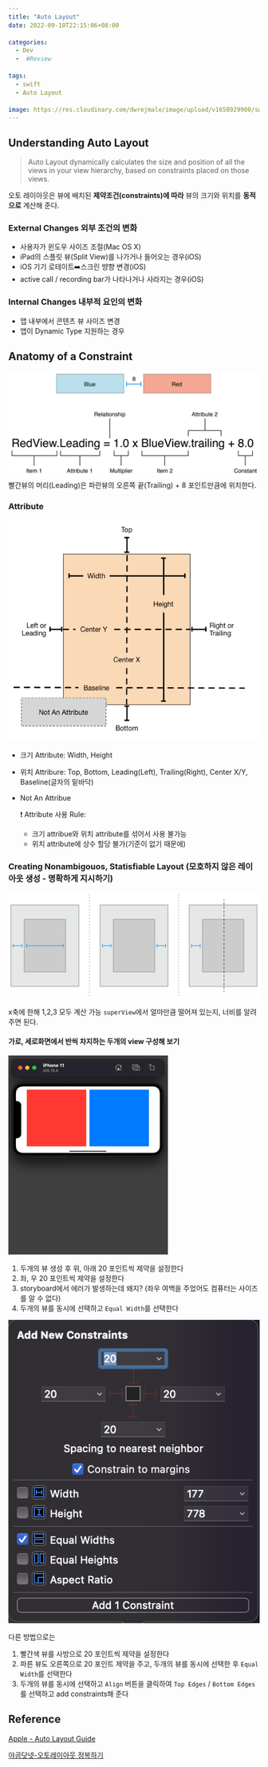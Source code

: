 ```yaml
---
title: "Auto Layout"
date: 2022-09-10T22:15:06+08:00

categories:
  - Dev
  -  #Review

tags:
  - swift
  - Auto Layout

image: https://res.cloudinary.com/dwrejmale/image/upload/v1658929900/swift_dpaoqx.png #the-creative-exchange-d2zvqp3fpro-unsplash.jpg
---
```


## Understanding Auto Layout

> Auto Layout dynamically calculates the size and position of all the views in your view hierarchy, based on constraints placed on those views.

오토 레이아웃은 뷰에 배치된 **제약조건(constraints)에 따라** 뷰의 크기와 위치를 **동적으로** 계산해 준다.

### External Changes 외부 조건의 변화

- 사용자가 윈도우 사이즈 조절(Mac OS X)
- iPad의 스플릿 뷰(Split View)를 나가거나 들어오는 경우(iOS)
- iOS 기기 로테이트➡️스크린 뱡향 변경(iOS)
- active call / recording bar가 나타나거나 사라지는 경우(iOS)

### Internal Changes 내부적 요인의 변화

- 앱 내부에서 콘텐츠 뷰 사이즈 변경
- 앱이 Dynamic Type 지원하는 경우

## Anatomy of a Constraint

![img](post/swift/220911-1.png)
빨간뷰의 머리(Leading)은 파란뷰의 오른쪽 끝(Trailing) + 8 포인트만큼에 위치한다.

### Attribute

![img](post/swift/220911-2.png)

- 크기 Attribute: Width, Height
- 위치 Attribure: Top, Bottom, Leading(Left), Trailing(Right), Center X/Y, Baseline(글자의 밑바닥)
- Not An Attribue

  ❗️ Attribute 사용 Rule:

  - 크기 attribue와 위치 attribute를 섞어서 사용 불가능
  - 위치 attribute에 상수 할당 불가(기준이 없기 때문에)

### Creating Nonambigouos, Statisfiable Layout (모호하지 않은 레이아웃 생성 - 명확하게 지시하기)

![img](post/swift/220911-3.png)

x축에 한해 1,2,3 모두 계산 가능
`superView`에서 얼마만큼 떨어져 있는지, 너비를 알려주면 된다.

#### 가로, 세로화면에서 반씩 차지하는 두개의 view 구성해 보기

![img](post/swift/220911-5.gif)

1. 두개의 뷰 생성 후 위, 아래 20 포인트씩 제약을 설정한다
2. 좌, 우 20 포인트씩 제약을 설정한다
3. storyboard에서 에러가 발생하는데 왜지? (좌우 여백을 주었어도 컴퓨터는 사이즈를 알 수 없다)
4. 두개의 뷰를 동시에 선택하고 `Equal Width`를 선택한다

![img](post/swift/220911-4.png)

다른 방법으로는

1. 빨간색 뷰를 사방으로 20 포인트씩 제약을 설정한다
2. 파른 뷰도 오른쪽으로 20 포인트 제약을 주고, 두개의 뷰를 동시에 선택한 후 `Equal Width`를 선택한다
3. 두개의 뷰를 동시에 선택하고 `Align` 버튼을 클릭하여 `Top Edges` / `Bottom Edges`를 선택하고 add constraints해 준다

##

## Reference

[Apple - Auto Layout Guide](https://developer.apple.com/library/archive/documentation/UserExperience/Conceptual/AutolayoutPG/index.html)

[야곰닷넷-오토레이아웃 정복하기](https://yagom.net/courses/autolayout/)
